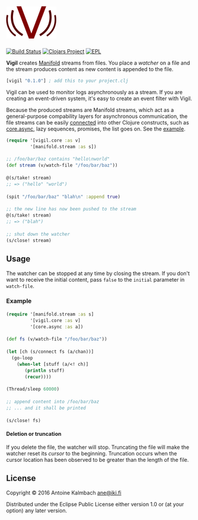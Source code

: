 # ![Vigil](./doc/vigil.png)
[![Build Status](https://travis-ci.org/ane/vigil.svg?branch=master)](https://travis-ci.org/ane/vigil)
[![Clojars Project](https://img.shields.io/clojars/v/vigil.svg)](https://clojars.org/vigil) 
[![EPL](https://camo.githubusercontent.com/abf24e4845a7f0721ff08b2a8284ded5d9cfdefa/687474703a2f2f696d672e736869656c64732e696f2f62616467652f6c6963656e73652d45504c2d626c75652e7376673f7374796c653d666c6174)](https://www.eclipse.org/legal/epl-v10.html)

**Vigil** creates [Manifold](https://github.com/ztellman/manifold) streams from files.  You place a
*watcher* on a file and the stream produces content as new content is appended to the file.
```clojure
[vigil "0.1.0"] ; add this to your project.clj
```
Vigil can be used to monitor logs asynchronously as a stream. If you are creating an event-driven
system, it's easy to create an event filter with Vigil.

Because the produced streams are Manifold streams, which act as a general-purpose compability
layers for asynchronous communication, the file streams can be easily
[connected](https://github.com/ztellman/manifold/blob/master/docs/stream.md) into other 
Clojure constructs, such as [core.async](https://github.com/clojure/core.async), lazy sequences,
promises, the list goes on. See the [example](#example).

``` clojure
(require '[vigil.core :as v]
         '[manifold.stream :as s])

;; /foo/bar/baz contains "hello\nworld"
(def stream (v/watch-file "/foo/bar/baz"))

@(s/take! stream)
;; => ("hello" "world")

(spit "/foo/bar/baz" "blah\n" :append true)

;; the new line has now been pushed to the stream
@(s/take! stream)
;; => ("blah")

;; shut down the watcher
(s/close! stream)

```


## Usage

The watcher can be stopped at any time by closing the stream. If you don't want to receive the
initial content, pass `false` to the `initial` parameter in `watch-file`.

### Example

``` clojure
(require '[manifold.stream :as s]
         '[vigil.core :as v]
         '[core.async :as a])
         
(def fs (v/watch-file "/foo/bar/baz"))

(let [ch (s/connect fs (a/chan))]
  (go-loop
    (when-let [stuff (a/<! ch)]
       (println stuff)
       (recur))))
       
(Thread/sleep 60000)

;; append content into /foo/bar/baz
;; ... and it shall be printed

(s/close! fs)

```

#### Deletion or truncation

If you delete the file, the watcher will stop. Truncating the file will make the watcher reset its
*cursor* to the beginning. Truncation occurs when the cursor location has been observed to be
greater than the length of the file.

## License

Copyright © 2016 Antoine Kalmbach <ane@iki.fi>

Distributed under the Eclipse Public License either version 1.0 or (at
your option) any later version.

